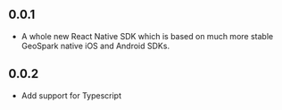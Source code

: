 ## 0.0.1

* A whole new React Native SDK which is based on much more stable GeoSpark native iOS and Android SDKs.

## 0.0.2

* Add support for Typescript
